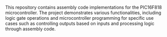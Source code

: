 This repository contains assembly code implementations 
for the PIC16F818 microcontroller. 
The project demonstrates various functionalities, 
including logic gate operations and microcontroller
programming for specific use cases such as controlling
outputs based on inputs and processing logic through assembly code.
